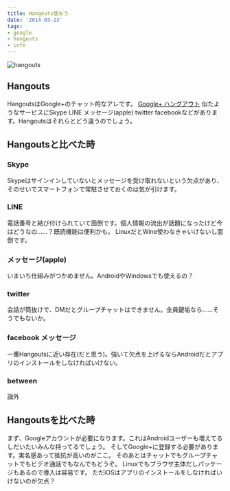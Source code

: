 ```yaml
---
title: Hangouts使おう
date: '2014-03-23'
tags:
- google
- hangouts
- info
---
```


![hangouts](let-use-hanguts.png)

## Hangouts

HangoutsはGoogle+のチャット的なアレです。
[Google+ ハングアウト](http://www.google.com/+/learnmore/hangouts/)
似たようなサービスにSkype LINE メッセージ(apple) twitter facebookなどがあります。Hangoutsはそれらとどう違うのでしょう。

## Hangoutsと比べた時

### Skype

Skypeはサインインしていないとメッセージを受け取れないという欠点があり、そのせいでスマートフォンで常駐させておくのは気が引けます。

### LINE

電話番号と結び付けられていて面倒です。個人情報の流出が話題になったけど今はどうなの……？既読機能は便利かも。
LinuxだとWine使わなきゃいけないし面倒です。

### メッセージ(apple)

いまいち仕組みがつかめません。AndroidやWindowsでも使えるの？

### twitter

会話が筒抜けで、DMだとグループチャットはできません。全員鍵垢なら……そうでもないか。

### facebook メッセージ

一番Hangoutsに近い存在(だと思う)。強いて欠点を上げるならAndroidだとアプリのインストールをしなければいけない。

### between

論外

## Hangoutsを比べた時

まず、Googleアカウントが必要になります。これはAndroidユーザーも増えてるしだいたいみんな持ってるでしょう。
そしてGoogle+に登録する必要があります。実名感あって抵抗が高いのがここ。
そのあとはチャットでもグループチャットでもビデオ通話でもなんでもどうぞ。
Linuxでもブラウザ主体だしパッケージもあるので導入は容易です。
ただiOSはアプリのインストールをしなければいけないのが欠点？
